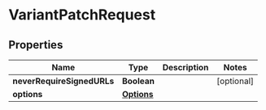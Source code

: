 # VariantPatchRequest

## Properties
Name | Type | Description | Notes
------------ | ------------- | ------------- | -------------
**neverRequireSignedURLs** | **Boolean** |  |  [optional]
**options** | [**Options**](Options.md) |  | 
